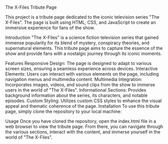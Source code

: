 The X-Files Tribute Page

This project is a tribute page dedicated to the iconic television series "The X-Files". The page is built using HTML, CSS, and JavaScript to create an immersive experience for fans of the show.

Introduction
"The X-Files" is a science fiction television series that gained immense popularity for its blend of mystery, conspiracy theories, and supernatural elements. This tribute page aims to capture the essence of the show and provide fans with a nostalgic journey through its iconic moments.

Features
Responsive Design: The page is designed to adapt to various screen sizes, ensuring a seamless experience across devices.
Interactive Elements: Users can interact with various elements on the page, including navigation menus and multimedia content.
Multimedia Integration: Incorporates images, videos, and sound clips from the show to immerse users in the world of "The X-Files".
Informational Sections: Provides background information about the series, its characters, and notable episodes.
Custom Styling: Utilizes custom CSS styles to enhance the visual appeal and thematic coherence of the page.
Installation
To use this tribute page, simply clone the repository to your local machine:

Usage
Once you have cloned the repository, open the index.html file in a web browser to view the tribute page. From there, you can navigate through the various sections, interact with the content, and immerse yourself in the world of "The X-Files".
